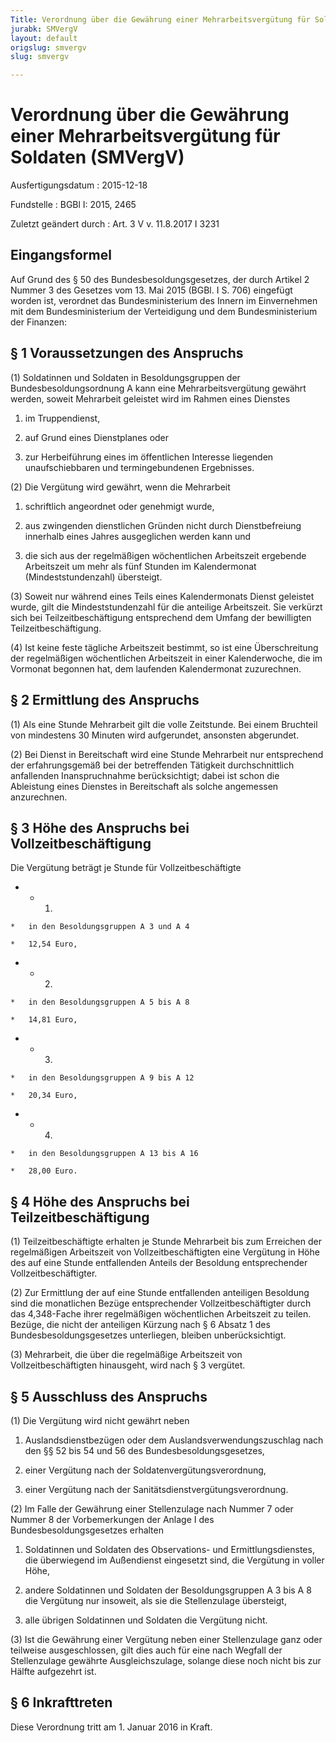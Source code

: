 ```yaml
---
Title: Verordnung über die Gewährung einer Mehrarbeitsvergütung für Soldaten
jurabk: SMVergV
layout: default
origslug: smvergv
slug: smvergv

---
```


# Verordnung über die Gewährung einer Mehrarbeitsvergütung für Soldaten (SMVergV)

Ausfertigungsdatum
:   2015-12-18

Fundstelle
:   BGBl I: 2015, 2465

Zuletzt geändert durch
:   Art. 3 V v. 11.8.2017 I 3231


## Eingangsformel

Auf Grund des § 50 des Bundesbesoldungsgesetzes, der durch Artikel 2
Nummer 3 des Gesetzes vom 13. Mai 2015 (BGBl. I S. 706) eingefügt
worden ist, verordnet das Bundesministerium des Innern im Einvernehmen
mit dem Bundesministerium der Verteidigung und dem Bundesministerium
der Finanzen:


## § 1 Voraussetzungen des Anspruchs

(1) Soldatinnen und Soldaten in Besoldungsgruppen der
Bundesbesoldungsordnung A kann eine Mehrarbeitsvergütung gewährt
werden, soweit Mehrarbeit geleistet wird im Rahmen eines Dienstes

1.  im Truppendienst,


2.  auf Grund eines Dienstplanes oder


3.  zur Herbeiführung eines im öffentlichen Interesse liegenden
    unaufschiebbaren und termingebundenen Ergebnisses.




(2) Die Vergütung wird gewährt, wenn die Mehrarbeit

1.  schriftlich angeordnet oder genehmigt wurde,


2.  aus zwingenden dienstlichen Gründen nicht durch Dienstbefreiung
    innerhalb eines Jahres ausgeglichen werden kann und


3.  die sich aus der regelmäßigen wöchentlichen Arbeitszeit ergebende
    Arbeitszeit um mehr als fünf Stunden im Kalendermonat
    (Mindeststundenzahl) übersteigt.




(3) Soweit nur während eines Teils eines Kalendermonats Dienst
geleistet wurde, gilt die Mindeststundenzahl für die anteilige
Arbeitszeit. Sie verkürzt sich bei Teilzeitbeschäftigung entsprechend
dem Umfang der bewilligten Teilzeitbeschäftigung.

(4) Ist keine feste tägliche Arbeitszeit bestimmt, so ist eine
Überschreitung der regelmäßigen wöchentlichen Arbeitszeit in einer
Kalenderwoche, die im Vormonat begonnen hat, dem laufenden
Kalendermonat zuzurechnen.


## § 2 Ermittlung des Anspruchs

(1) Als eine Stunde Mehrarbeit gilt die volle Zeitstunde. Bei einem
Bruchteil von mindestens 30 Minuten wird aufgerundet, ansonsten
abgerundet.

(2) Bei Dienst in Bereitschaft wird eine Stunde Mehrarbeit nur
entsprechend der erfahrungsgemäß bei der betreffenden Tätigkeit
durchschnittlich anfallenden Inanspruchnahme berücksichtigt; dabei ist
schon die Ableistung eines Dienstes in Bereitschaft als solche
angemessen anzurechnen.


## § 3 Höhe des Anspruchs bei Vollzeitbeschäftigung

Die Vergütung beträgt je Stunde für Vollzeitbeschäftigte

*    *   1.

    *   in den Besoldungsgruppen A 3 und A 4

    *   12,54 Euro,


*    *   2.

    *   in den Besoldungsgruppen A 5 bis A 8

    *   14,81 Euro,


*    *   3.

    *   in den Besoldungsgruppen A 9 bis A 12

    *   20,34 Euro,


*    *   4.

    *   in den Besoldungsgruppen A 13 bis A 16

    *   28,00 Euro.





## § 4 Höhe des Anspruchs bei Teilzeitbeschäftigung

(1) Teilzeitbeschäftigte erhalten je Stunde Mehrarbeit bis zum
Erreichen der regelmäßigen Arbeitszeit von Vollzeitbeschäftigten eine
Vergütung in Höhe des auf eine Stunde entfallenden Anteils der
Besoldung entsprechender Vollzeitbeschäftigter.

(2) Zur Ermittlung der auf eine Stunde entfallenden anteiligen
Besoldung sind die monatlichen Bezüge entsprechender
Vollzeitbeschäftigter durch das
4,348-Fache ihrer regelmäßigen wöchentlichen Arbeitszeit zu teilen.
Bezüge, die nicht der anteiligen Kürzung nach § 6 Absatz 1 des
Bundesbesoldungsgesetzes unterliegen, bleiben unberücksichtigt.

(3) Mehrarbeit, die über die regelmäßige Arbeitszeit von
Vollzeitbeschäftigten hinausgeht, wird nach § 3 vergütet.


## § 5 Ausschluss des Anspruchs

(1) Die Vergütung wird nicht gewährt neben

1.  Auslandsdienstbezügen oder dem Auslandsverwendungszuschlag nach den §§
    52 bis 54 und 56 des Bundesbesoldungsgesetzes,


2.  einer Vergütung nach der Soldatenvergütungsverordnung,


3.  einer Vergütung nach der Sanitätsdienstvergütungsverordnung.




(2) Im Falle der Gewährung einer Stellenzulage nach Nummer 7 oder
Nummer 8 der Vorbemerkungen der Anlage I des Bundesbesoldungsgesetzes
erhalten

1.  Soldatinnen und Soldaten des Observations- und Ermittlungsdienstes,
    die überwiegend im Außendienst eingesetzt sind, die Vergütung in
    voller Höhe,


2.  andere Soldatinnen und Soldaten der Besoldungsgruppen A 3 bis A 8 die
    Vergütung nur insoweit, als sie die Stellenzulage übersteigt,


3.  alle übrigen Soldatinnen und Soldaten die Vergütung nicht.




(3) Ist die Gewährung einer Vergütung neben einer Stellenzulage ganz
oder teilweise ausgeschlossen, gilt dies auch für eine nach Wegfall
der Stellenzulage gewährte Ausgleichszulage, solange diese noch nicht
bis zur Hälfte aufgezehrt ist.


## § 6 Inkrafttreten

Diese Verordnung tritt am 1. Januar 2016 in Kraft.

